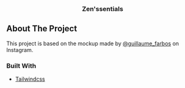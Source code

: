 <div id="top"></div>

<!-- PROJECT LOGO -->
<br />
<div align="center">
    <h3 align="center">Zen'ssentials</h3>
</div>



<!-- ABOUT THE PROJECT -->
## About The Project
This project is based on the mockup made by <a href="https://www.instagram.com/p/CaImi2SAP_6/">@guillaume_farbos</a> on Instagram.



### Built With

* [Tailwindcss](https://tailwindcss.com)